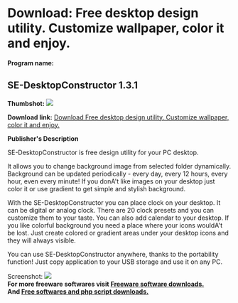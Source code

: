 # Download: Free desktop design utility. Customize wallpaper, color it and enjoy.

**Program name:**

## SE-DesktopConstructor 1.3.1

  
**Thumbshot:** ![](http://www.freewarefiles.com/screenshot/sedsktpcnstrctr_md.jpg)   
  
**Download link:** [Download Free desktop design utility. Customize wallpaper, color it and enjoy.](http://freesoftwares.boysofts.com/SE-DesktopConstructor_program_61146.html)  
  


**Publisher's Description**  
  


SE-DesktopConstructor is free design utility for your PC desktop. 

It allows you to change background image from selected folder dynamically. Background can be updated periodically - every day, every 12 hours, every hour, even every minute! If you donA't like images on your desktop just color it or use gradient to get simple and stylish background.

With the SE-DesktopConstructor you can place clock on your desktop. It can be digital or analog clock. There are 20 clock presets and you can customize them to your taste. You can also add calendar to your desktop. If you like colorful background you need a place where your icons wouldA't be lost. Just create colored or gradient areas under your desktop icons and they will always visible.

You can use SE-DesktopConstructor anywhere, thanks to the portability function! Just copy application to your USB storage and use it on any PC.

  
  
Screenshot: ![](http://www.freewarefiles.com/screenshot/sedsktpcnstrctr.jpg)   
**For more freeware softwares visit [Freeware software downloads.](http://freesoftwares.boysofts.com/)**   
**And [Free softwares and php script downloads.](http://www.boysofts.com/)**

